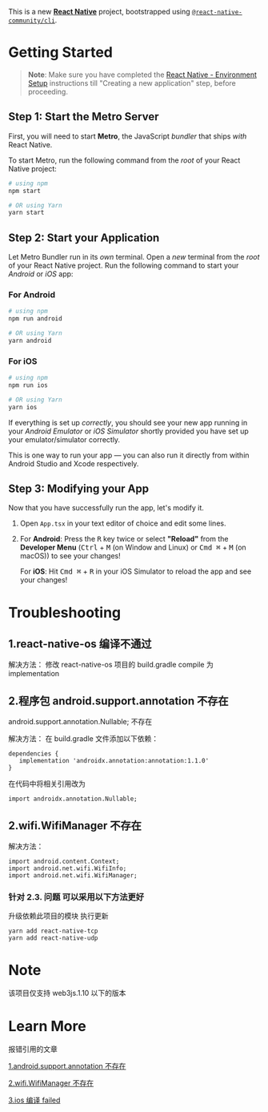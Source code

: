 This is a new [**React Native**](https://reactnative.dev) project, bootstrapped using [`@react-native-community/cli`](https://github.com/react-native-community/cli).

# Getting Started

> **Note**: Make sure you have completed the [React Native - Environment Setup](https://reactnative.dev/docs/environment-setup) instructions till "Creating a new application" step, before proceeding.

## Step 1: Start the Metro Server

First, you will need to start **Metro**, the JavaScript _bundler_ that ships _with_ React Native.

To start Metro, run the following command from the _root_ of your React Native project:

```bash
# using npm
npm start

# OR using Yarn
yarn start
```

## Step 2: Start your Application

Let Metro Bundler run in its _own_ terminal. Open a _new_ terminal from the _root_ of your React Native project. Run the following command to start your _Android_ or _iOS_ app:

### For Android

```bash
# using npm
npm run android

# OR using Yarn
yarn android
```

### For iOS

```bash
# using npm
npm run ios

# OR using Yarn
yarn ios
```

If everything is set up _correctly_, you should see your new app running in your _Android Emulator_ or _iOS Simulator_ shortly provided you have set up your emulator/simulator correctly.

This is one way to run your app — you can also run it directly from within Android Studio and Xcode respectively.

## Step 3: Modifying your App

Now that you have successfully run the app, let's modify it.

1. Open `App.tsx` in your text editor of choice and edit some lines.
2. For **Android**: Press the <kbd>R</kbd> key twice or select **"Reload"** from the **Developer Menu** (<kbd>Ctrl</kbd> + <kbd>M</kbd> (on Window and Linux) or <kbd>Cmd ⌘</kbd> + <kbd>M</kbd> (on macOS)) to see your changes!

   For **iOS**: Hit <kbd>Cmd ⌘</kbd> + <kbd>R</kbd> in your iOS Simulator to reload the app and see your changes!

# Troubleshooting

## 1.react-native-os 编译不通过

解决方法：
修改 react-native-os 项目的 build.gradle compile 为 implementation

## 2.程序包 android.support.annotation 不存在

android.support.annotation.Nullable; 不存在

解决方法：
在 build.gradle 文件添加以下依赖：

```
dependencies {
   implementation 'androidx.annotation:annotation:1.1.0'
}
```

在代码中将相关引用改为

```
import androidx.annotation.Nullable;
```

## 2.wifi.WifiManager 不存在

解决方法：

```
import android.content.Context;
import android.net.wifi.WifiInfo;
import android.net.wifi.WifiManager;
```

### 针对 2.3. 问题 可以采用以下方法更好

升级依赖此项目的模块
执行更新

```
yarn add react-native-tcp
yarn add react-native-udp
```

# Note

该项目仅支持 web3js.1.10 以下的版本

# Learn More

报错引用的文章

[1.android.support.annotation 不存在](https://blog.csdn.net/liting870907/article/details/121158951)

[2.wifi.WifiManager 不存在](https://blog.csdn.net/niudaly/article/details/27678395)

[3.ios 编译 failed](https://levelup.gitconnected.com/tutorial-how-to-set-up-web3js-1-x-with-react-native-0-6x-2021-467b2e0c94a4)
